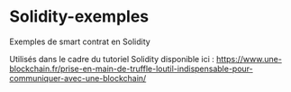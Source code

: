 # Solidity-exemples
Exemples de smart contrat en Solidity

Utilisés dans le cadre du tutoriel Solidity disponible ici : https://www.une-blockchain.fr/prise-en-main-de-truffle-loutil-indispensable-pour-communiquer-avec-une-blockchain/ 
